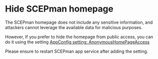 # Hide SCEPman homepage

The SCEPman homepage does not include any sensitive information, and attackers cannot leverage the available data for malicious purposes.&#x20;

However, If you prefer to hide the homepage from public access, you can do it using the setting [AppConfig setting: AnonymousHomePageAccess](../../advanced-configuration/application-settings/basics.md#appconfig-anonymoushomepageaccess)

Please ensure to restart SCEPman app service after adding the setting.
